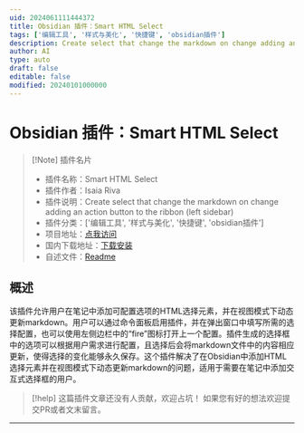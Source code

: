 ```yaml
---
uid: 2024061111444372
title: Obsidian 插件：Smart HTML Select
tags: ['编辑工具', '样式与美化', '快捷键', 'obsidian插件']
description: Create select that change the markdown on change adding an action button to the ribbon (left sidebar)
author: AI
type: auto
draft: false
editable: false
modified: 20240101000000
---
```


# Obsidian 插件：Smart HTML Select

> [!Note] 插件名片
> - 插件名称：Smart HTML Select
> - 插件作者：Isaia Riva
> - 插件说明：Create select that change the markdown on change adding an action button to the ribbon (left sidebar)
> - 插件分类：['编辑工具', '样式与美化', '快捷键', 'obsidian插件']
> - 项目地址：[点我访问](https://github.com/IsaiaScope/smart-html-select-plugin)
> - 国内下载地址：[下载安装](https://pkmer.cn/products/plugin/pluginMarket/?smart-html-select)
> - 自述文件：[Readme](https://ghproxy.net/https://raw.githubusercontent.com/IsaiaScope/smart-html-select-plugin/dev/README.md)



## 概述

该插件允许用户在笔记中添加可配置选项的HTML选择元素，并在视图模式下动态更新markdown。用户可以通过命令面板启用插件，并在弹出窗口中填写所需的选择配置，也可以使用左侧边栏中的“fire”图标打开上一个配置。插件生成的选择框中的选项可以根据用户需求进行配置，且选择后会将markdown文件中的内容相应更新，使得选择的变化能够永久保存。这个插件解决了在Obsidian中添加HTML选择元素并在视图模式下动态更新markdown的问题，适用于需要在笔记中添加交互式选择框的用户。


> [!help] 
> 这篇插件文章还没有人贡献，欢迎占坑！
> 如果您有好的想法欢迎提交PR或者文末留言。
> 

---



